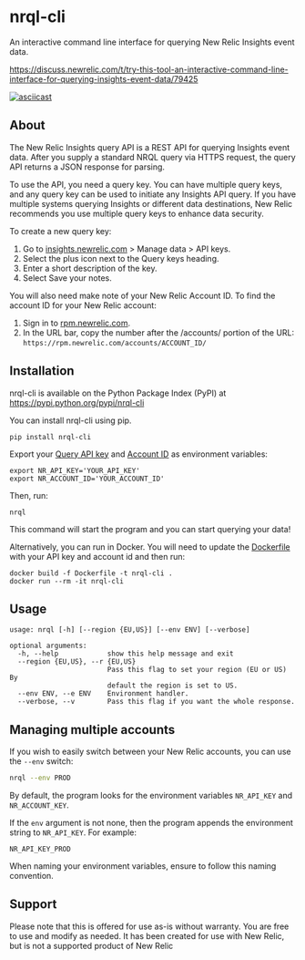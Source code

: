 # nrql-cli

An interactive command line interface for querying New Relic Insights event data.

https://discuss.newrelic.com/t/try-this-tool-an-interactive-command-line-interface-for-querying-insights-event-data/79425

[![asciicast](https://asciinema.org/a/271697.svg)](https://asciinema.org/a/271697)

## About

The New Relic Insights query API is a REST API for querying Insights event data. After you supply a standard NRQL query via HTTPS request, the query API returns a JSON response for parsing.

To use the API, you need a query key. You can have multiple query keys, and any query key can be used to initiate any Insights API query. If you have multiple systems querying Insights or different data destinations, New Relic recommends you use multiple query keys to enhance data security.

To create a new query key:

1. Go to [insights.newrelic.com](https://insights.newrelic.com) > Manage data > API keys.
2. Select the plus icon next to the Query keys heading.
3. Enter a short description of the key.
4. Select Save your notes.

You will also need make note of your New Relic Account ID. To find the account ID for your New Relic account:

1. Sign in to [rpm.newrelic.com](https://rpm.newrelic.com).
2. In the URL bar, copy the number after the /accounts/ portion of the URL: `https://rpm.newrelic.com/accounts/ACCOUNT_ID/`

## Installation

nrql-cli is available on the Python Package Index (PyPI) at https://pypi.python.org/pypi/nrql-cli

You can install nrql-cli using pip.

```
pip install nrql-cli
```

Export your [Query API key](https://docs.newrelic.com/docs/apis/get-started/intro-apis/understand-new-relic-api-keys) and [Account ID](https://docs.newrelic.com/docs/accounts/install-new-relic/account-setup/account-id) as environment variables:

```shell
export NR_API_KEY='YOUR_API_KEY'
export NR_ACCOUNT_ID='YOUR_ACCOUNT_ID'
```

Then, run:

```
nrql
```

This command will start the program and you can start querying your data!


Alternatively, you can run in Docker. You will need to update the [Dockerfile](https://github.com/AnthonyBloomer/nrql-cli/blob/master/Dockerfile) with your API key and account id and then run:

```shell
docker build -f Dockerfile -t nrql-cli .
docker run --rm -it nrql-cli
```

## Usage

```
usage: nrql [-h] [--region {EU,US}] [--env ENV] [--verbose]

optional arguments:
  -h, --help            show this help message and exit
  --region {EU,US}, --r {EU,US}
                        Pass this flag to set your region (EU or US) By
                        default the region is set to US.
  --env ENV, --e ENV    Environment handler.
  --verbose, --v        Pass this flag if you want the whole response.
```

## Managing multiple accounts

If you wish to easily switch between your New Relic accounts, you can use the `--env` switch:

``` bash
nrql --env PROD
```

By default, the program looks for the environment variables `NR_API_KEY` and `NR_ACCOUNT_KEY`. 

If the `env` argument is not none, then the program appends the environment string to `NR_API_KEY`. For example:

```
NR_API_KEY_PROD
```

When naming your environment variables, ensure to follow this naming convention.

## Support

Please note that this is offered for use as-is without warranty. You are free to use and modify as needed. It has been created for use with New Relic, but is not a supported product of New Relic
